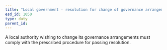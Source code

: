 ```yaml
---
title: "Local government - resolution for change of governance arrangements"
esd_id: 1050
type: duty
parent_id:  
---
```


A local authority wishing to change its governance arrangements must comply with the prescribed procedure for passing resolution.

